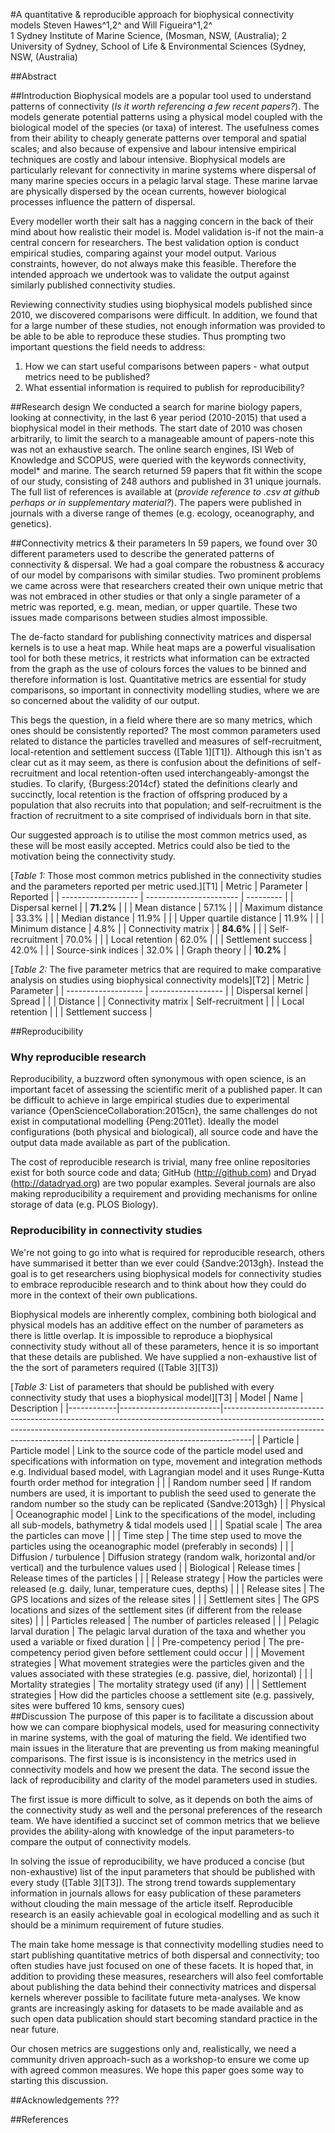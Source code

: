 #A quantitative & reproducible approach for biophysical connectivity models
Steven Hawes^1,2^ and Will Figueira^1,2^  
1 Sydney Institute of Marine Science,  (Mosman, NSW,  (Australia); 2 University of Sydney, School of Life & Environmental Sciences (Sydney, NSW,  (Australia)

##Abstract 


##Introduction
Biophysical models are a popular tool used to understand patterns of connectivity (*Is it worth referencing a few recent papers?*). The models generate potential patterns using a physical model coupled with the biological model of the species (or taxa) of interest. The usefulness comes from their ability to cheaply generate patterns over temporal and spatial scales; and also because of expensive and labour intensive empirical techniques are costly and labour intensive. Biophysical models are particularly relevant for connectivity in marine systems where dispersal of many marine species occurs in a pelagic larval stage. These marine larvae are physically dispersed by the ocean currents, however biological processes influence the pattern of dispersal. 

Every modeller worth their salt has a nagging concern in the back of their mind about how realistic their model is. Model validation is-if not the main-a central concern for researchers. The best validation option is conduct empirical studies, comparing against your model output. Various constraints, however, do not always make this feasible. Therefore the intended approach we undertook was to validate the output against similarly published connectivity studies.

Reviewing connectivity studies using biophysical models published since 2010, we discovered comparisons were difficult. In addition, we found that for a large number of these studies, not enough information was provided to be able to be able to reproduce these studies. Thus prompting two important questions the field needs to address:

1. How we can start useful comparisons between papers - what output metrics need to be published?
2. What essential information is required to publish for reproducibility?

##Research design
We conducted a search for marine biology papers, looking at connectivity, in the last 6 year period (2010-2015) that used a biophysical model in their methods. The start date of 2010 was chosen arbitrarily, to limit the search to a manageable amount of papers-note this was not an exhaustive search. The online search engines, ISI Web of Knowledge and SCOPUS, were queried with the keywords connectivity, model* and marine. The search returned 59 papers that fit within the scope of our study, consisting of 248 authors and published in 31 unique journals. The full list of references is available at (*provide reference to .csv at github perhaps or in supplementary material?*). The papers were published in journals with a diverse range of themes (e.g. ecology, oceanography, and genetics).

##Connectivity metrics & their parameters
In 59 papers, we found over 30 different parameters used to describe the generated patterns of connectivity & dispersal.  We had a goal compare the robustness & accuracy of our model by comparisons with similar studies. Two prominent problems we came across were that researchers created their own unique metric that was not embraced in other studies or that only a single parameter of a metric was reported, e.g. mean, median, or upper quartile. These two issues made comparisons between studies almost impossible. 

The de-facto standard for publishing connectivity matrices and dispersal kernels is to use a heat map. While heat maps are a powerful visualisation tool for both these metrics, it  restricts what information can be extracted from the graph as the use of colours forces the values to be binned and therefore information is lost. Quantitative metrics are essential for study comparisons, so important in connectivity modelling studies, where we are so concerned about the validity of our output.

This begs the question, in a field where there are so many metrics, which ones should be consistently reported? The most common parameters used related to distance the particles travelled and measures of self-recruitment, local-retention and settlement success ([Table 1][T1]). Although this isn't as clear cut as it may seem, as there is confusion about the definitions of self-recruitment and local retention-often used interchangeably-amongst the studies. To clarify, {Burgess:2014cf} stated the definitions clearly and succinctly, local retention is the fraction of offspring produced by a population that also recruits into that population; and self-recruitment is the fraction of recruitment to a site comprised of individuals born in that site.

Our suggested approach is to utilise the most common metrics used, as these will be most easily accepted. Metrics could also be tied to the motivation being the connectivity study.
 
[*Table 1:* Those most common metrics published in the connectivity studies and the parameters reported per metric used.][T1]
|        Metric       |        Parameter        |  Reported |
| ------------------- | ----------------------- | --------- |
| Dispersal kernel    |                         | **71.2%** |
|                     | Mean distance           | 57.1%     |
|                     | Maximum distance        | 33.3%     |
|                     | Median distance         | 11.9%     |
|                     | Upper quartile distance | 11.9%     |
|                     | Minimum distance        | 4.8%      |
| Connectivity matrix |                         | **84.6%** |
|                     | Self-recruitment        | 70.0%     |
|                     | Local retention         | 62.0%     |
|                     | Settlement success      | 42.0%     |
|                     | Source-sink indices     | 32.0%     |
| Graph theory        |                         | **10.2%** |

[*Table 2:* The five parameter metrics that are required to make comparative analysis on studies using biophysical connectivity models][T2]
|        Metric       |     Parameter      |
| ------------------- | ------------------ |
| Dispersal kernel    | Spread             |
|                     | Distance           |
| Connectivity matrix | Self-recruitment   |
|                     | Local retention    |
|                     | Settlement success |

##Reproducibility

### Why reproducible research
Reproducibility, a buzzword often synonymous with open science, is an important facet of assessing the scientific merit of a published paper. It can be difficult to achieve in large empirical studies due to experimental variance {OpenScienceCollaboration:2015cn}, the same challenges do not exist in computational modelling {Peng:2011et}. Ideally the  model configurations (both physical and biological), all source code and have the output data made available as part of the publication. 

The cost of reproducible research is trivial, many free online repositories exist for both source code and data; GitHub (http://github.com) and Dryad (http://datadryad.org) are two popular examples. Several journals are also making reproducibility a requirement and providing mechanisms for online storage of data (e.g. PLOS Biology).

### Reproducibility in connectivity studies
We're not going to go into what is required for reproducible research, others have summarised it better than we ever could {Sandve:2013gh}. Instead the goal is to get researchers using biophysical models for connectivity studies to embrace reproducible research and to think about how they could do more in the context of their own publications.

Biophysical models are inherently complex, combining both biological and physical models has an additive effect on the number of parameters as there is little overlap.  It is impossible to reproduce a biophysical connectivity study without all of these parameters, hence it is so important that these details are published. We have supplied a non-exhaustive list of the the sort of parameters required ([Table 3][T3])

[*Table 3:* List of parameters that should be published with every connectivity study that uses a biophysical model][T3]
|   Model    |           Name          |                                                                                                                   Description                                                                                                                   |
|------------|-------------------------|-------------------------------------------------------------------------------------------------------------------------------------------------------------------------------------------------------------------------------------------------|
| Particle   | Particle model          | Link to the source code of the particle model used and specifications with information on type, movement and integration methods e.g. Individual based model, with Lagrangian model and it uses Runge-Kutta fourth order method for integration |
|            | Random number seed                        |   If random numbers are used, it is important to publish the seed used to generate the random number so the study can be replicated {Sandve:2013gh}                                                                                                                                                                                                                                              |
| Physical   | Oceanographic model     | Link to the specifications of the model, including all sub-models, bathymetry & tidal models used                                                                                                                                               |
|            | Spatial scale           | The area the particles can move                                                                                                                                                                                                                 |
|            | Time step               | The time step used to move the particles using the oceanographic model (preferably in seconds)                                                                                                                                                  |
|            | Diffusion / turbulence  | Diffusion strategy (random walk, horizontal and/or vertical) and the turbulence values used                                                                                                                                                     |
| Biological | Release times           | Release times of the particles                                                                                                                                                                                                                  |
|            | Release strategy        | How the particles were released (e.g. daily, lunar, temperature cues, depths)                                                                                                                                                                   |
|            | Release sites           | The GPS locations and sizes of the release sites                                                                                                                                                                                                |
|            | Settlement sites        | The GPS locations and sizes of the settlement sites (if different from the release sites)                                                                                                                                                       |
|            | Particles released      | The number of particles released                                                                                                                                                                        |
|            | Pelagic larval duration | The pelagic larval duration of the taxa and whether you used a variable or fixed duration                                                                                                                                                       |
|            | Pre-competency period   | The pre-competency period given before settlement could occur                                                                                                                                                                                   |
|            | Movement strategies     | What movement strategies were the particles given and the values associated with these strategies (e.g. passive, diel, horizontal)                                                                                                              |
|            | Mortality strategies    | The mortality strategy used (if any)                                                                                                                                                                                                            |
|            | Settlement strategies   | How did the particles choose a settlement site (e.g. passively, sites were buffered 10 kms, sensory cues)                                                  
##Discussion
The purpose of this paper is to facilitate a discussion about how we can compare biophysical models, used for measuring connectivity in marine systems, with the goal of maturing the field. We identified two main issues in the literature that are preventing us from making meaningful comparisons. The first issue is is inconsistency in the metrics used in connectivity models and how we present the data. The second issue the lack of reproducibility and clarity of the model parameters used in studies. 

The first issue is more difficult to solve, as it depends on both the aims of the connectivity study as well and the personal preferences of the research team. We have identified a succinct set of common metrics that we believe provides the ability-along with knowledge of the input parameters-to compare the output of connectivity models.

In solving the issue of reproducibility, we have produced a concise (but non-exhaustive) list of the input parameters that should be published with every study ([Table 3][T3]). The strong trend towards supplementary information in journals allows for easy publication of these parameters without clouding the main message of the article itself. Reproducible research is an easily achievable goal in ecological modelling and as such it should be a minimum requirement of future studies.

The main take home message is that connectivity modelling studies need to start publishing quantitative metrics of both dispersal and connectivity; too often studies have just focused on one of these facets. It is hoped that, in addition to providing these measures, researchers will also feel comfortable about publishing the data behind their connectivity matrices and dispersal kernels wherever possible to facilitate future meta-analyses. We know grants are increasingly asking for datasets to be made available and as such open data publication should start becoming standard practice in the near future.

Our chosen metrics are suggestions only and, realistically, we need a community driven approach-such as a workshop-to ensure we come up with agreed common measures. We hope this paper goes some way to starting this discussion.


##Acknowledgements
???

##References


